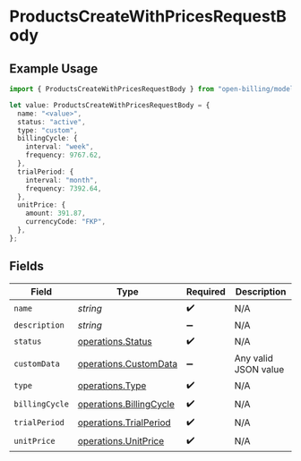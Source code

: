 # ProductsCreateWithPricesRequestBody

## Example Usage

```typescript
import { ProductsCreateWithPricesRequestBody } from "open-billing/models/operations";

let value: ProductsCreateWithPricesRequestBody = {
  name: "<value>",
  status: "active",
  type: "custom",
  billingCycle: {
    interval: "week",
    frequency: 9767.62,
  },
  trialPeriod: {
    interval: "month",
    frequency: 7392.64,
  },
  unitPrice: {
    amount: 391.87,
    currencyCode: "FKP",
  },
};
```

## Fields

| Field                                                              | Type                                                               | Required                                                           | Description                                                        |
| ------------------------------------------------------------------ | ------------------------------------------------------------------ | ------------------------------------------------------------------ | ------------------------------------------------------------------ |
| `name`                                                             | *string*                                                           | :heavy_check_mark:                                                 | N/A                                                                |
| `description`                                                      | *string*                                                           | :heavy_minus_sign:                                                 | N/A                                                                |
| `status`                                                           | [operations.Status](../../models/operations/status.md)             | :heavy_check_mark:                                                 | N/A                                                                |
| `customData`                                                       | [operations.CustomData](../../models/operations/customdata.md)     | :heavy_minus_sign:                                                 | Any valid JSON value                                               |
| `type`                                                             | [operations.Type](../../models/operations/type.md)                 | :heavy_check_mark:                                                 | N/A                                                                |
| `billingCycle`                                                     | [operations.BillingCycle](../../models/operations/billingcycle.md) | :heavy_check_mark:                                                 | N/A                                                                |
| `trialPeriod`                                                      | [operations.TrialPeriod](../../models/operations/trialperiod.md)   | :heavy_check_mark:                                                 | N/A                                                                |
| `unitPrice`                                                        | [operations.UnitPrice](../../models/operations/unitprice.md)       | :heavy_check_mark:                                                 | N/A                                                                |